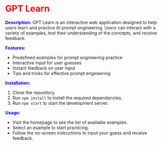 # <span style="color: red;">**GPT Learn**</span>

<span style="color: blue;">**Description:**</span>
GPT Learn is an interactive web application designed to help users learn and practice AI prompt engineering. Users can interact with a variety of examples, test their understanding of the concepts, and receive feedback.

<span style="color: blue;">**Features:**</span>
- Predefined examples for prompt engineering practice
- Interactive input for user guesses
- Instant feedback on user input
- Tips and tricks for effective prompt engineering

<span style="color: blue;">**Installation:**</span>
1. Clone the repository.
2. Run `npm install` to install the required dependencies.
3. Run `npm start` to start the development server.

<span style="color: blue;">**Usage:**</span>
- Visit the homepage to see the list of available examples.
- Select an example to start practicing.
- Follow the on-screen instructions to input your guess and receive feedback.

